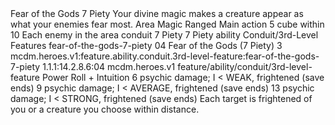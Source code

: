 <ability>
  <name>Fear of the Gods</name>
  <cost>7 Piety</cost>
  <flavor>Your divine magic makes a creature appear as what your enemies fear most.</flavor>
  <keywords>
    <keyword>Area</keyword>
    <keyword>Magic</keyword>
    <keyword>Ranged</keyword>
  </keywords>
  <type>Main action</type>
  <distance>5 cube within 10</distance>
  <target>Each enemy in the area</target>
  <metadata>
    <class>conduit</class>
    <cost>7 Piety</cost>
    <cost_amount>7</cost_amount>
    <cost_resource>Piety</cost_resource>
    <feature_type>ability</feature_type>
    <file_dpath>Conduit/3rd-Level Features</file_dpath>
    <item_id>fear-of-the-gods-7-piety</item_id>
    <item_index>04</item_index>
    <item_name>Fear of the Gods (7 Piety)</item_name>
    <level>3</level>
    <scc>mcdm.heroes.v1:feature.ability.conduit.3rd-level-feature:fear-of-the-gods-7-piety</scc>
    <scdc>1.1.1:14.2.8.6:04</scdc>
    <source>mcdm.heroes.v1</source>
    <type>feature/ability/conduit/3rd-level-feature</type>
  </metadata>
  <effects>
    <effect type="roll">
      <roll>Power Roll + Intuition</roll>
      <t1>6 psychic damage; I &lt; WEAK, frightened (save ends)</t1>
      <t2>9 psychic damage; I &lt; AVERAGE, frightened (save ends)</t2>
      <t3>13 psychic damage; I &lt; STRONG, frightened (save ends)</t3>
    </effect>
    <effect type="mundane">Each target is frightened of you or a creature you choose within distance.</effect>
  </effects>
</ability>
